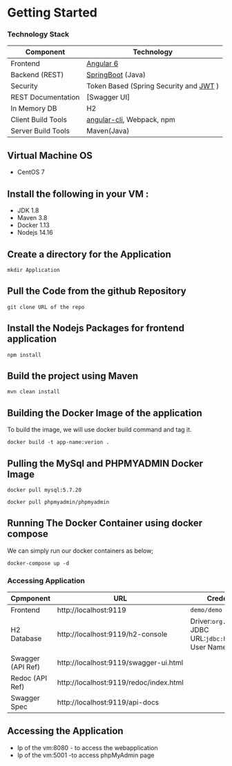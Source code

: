 # Getting Started

### Technology Stack
Component         | Technology
---               | ---
Frontend          | [Angular 6](https://github.com/angular/angular)
Backend (REST)    | [SpringBoot](https://projects.spring.io/spring-boot) (Java)
Security          | Token Based (Spring Security and [JWT](https://github.com/auth0/java-jwt) )
REST Documentation| [Swagger UI] 
In Memory DB      | H2 
Client Build Tools| [angular-cli](https://github.com/angular/angular-cli), Webpack, npm
Server Build Tools| Maven(Java)

## Virtual Machine OS
* CentOS 7
## Install the following in your VM :
* JDK 1.8 
* Maven 3.8 
* Docker 1.13 
* Nodejs 14.16 
## Create a directory for the Application
```
mkdir Application
```
## Pull the Code from the github Repository
```
git clone URL of the repo
```
## Install the Nodejs Packages for frontend application
```
npm install  
```
## Build the project using Maven
```
mvn clean install
```
## Building the Docker Image of the application
To build the image, we will use docker build command and tag it. 
```
docker build -t app-name:verion .
```
## Pulling the MySql and PHPMYADMIN  Docker Image
```
docker pull mysql:5.7.20 
```
```
docker pull phpmyadmin/phpmyadmin 
```
## Running The Docker Container using docker compose
We can simply run our docker containers  as below;
```
docker-compose up -d
```
### Accessing Application
Cpmponent         | URL                                      | Credentials
---               | ---                                      | ---
Frontend          |  http://localhost:9119                   | `demo/demo`
H2 Database       |  http://localhost:9119/h2-console        |  Driver:`org.h2.Driver` <br/> JDBC URL:`jdbc:h2:mem:demo` <br/> User Name:`sa`
Swagger (API Ref) |  http://localhost:9119/swagger-ui.html   | 
Redoc (API Ref)   |  http://localhost:9119/redoc/index.html  |
Swagger Spec      |  http://localhost:9119/api-docs          |

## Accessing the Application
* Ip of the vm:8080  - to access the webapplication
* Ip of the vm:5001   -to access phpMyAdmin page
